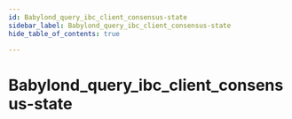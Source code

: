 ```yaml
---
id: Babylond_query_ibc_client_consensus-state
sidebar_label: Babylond_query_ibc_client_consensus-state
hide_table_of_contents: true

---
```


# Babylond_query_ibc_client_consensus-state